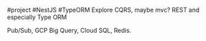 #project #NestJS #TypeORM
Explore CQRS, maybe mvc? REST and especially Type ORM

Pub/Sub, GCP Big Query, Cloud SQL, Redis.